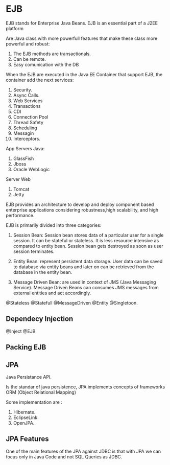 # EJB

EJB stands for Enterprise Java Beans. EJB is an essential part of a J2EE platform

Are Java class with more powerfull features that make these class more powerful and robust:

1. The EJB methods are transactionals.
2. Can be remote.
3. Easy comunication with the DB

When the EJB are executed in the Java EE Container that support EJB, the container add the next services:

1. Security.
2. Async Calls.
3. Web Services
4. Transactions
5. CDI
6. Connection Pool
7. Thread Safety
8. Scheduling
9. Messagin
10. Interceptors.

App Servers Java:

1. GlassFish
2. Jboss
3. Oracle WebLogic

Server Web

1. Tomcat 
2. Jetty

EJB provides an architecture to develop and deploy component based enterprise applications considering robustness,high scalability, and high performance.

EJB is primarily divided into three categories:

1. Session Bean: Session bean stores data of a particular user for a single session. It can be stateful or stateless. It is less resource intensive as compared to entity bean. Session bean gets destroyed as soon as user session terminates.

2. Entity Bean: represent persistent data storage. User data can be saved to database via entity beans and later on can be retrieved from the database in the entity bean.

3. Message Driven Bean: are used in context of JMS (Java Messaging Service). Message Driven Beans can consumes JMS messages from external entities and act accordingly.

@Stateless
@Statefull
@MessageDriven
@Entity
@Singletoon.

## Dependecy Injection

@Inject
@EJB

## Packing EJB

## JPA

Java Persistance API.

Is the standar of java persistence, JPA implements concepts of frameworks ORM  (Object Relational Mapping)

Some implementation are :

1. Hibernate.
2. EclipseLink.
3. OpenJPA.

## JPA Features

One of the main features of the JPA against JDBC is that with JPA we can focus only in Java Code and not SQL Queries as JDBC.
